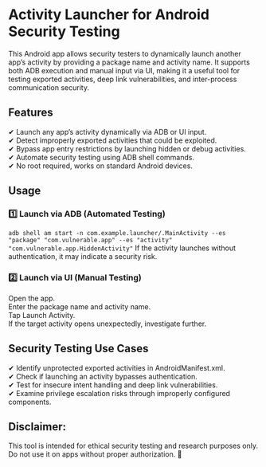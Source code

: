 # Activity Launcher for Android Security Testing
This Android app allows security testers to dynamically launch another app’s activity by providing a package name and activity name. It supports both ADB execution and manual input via UI, making it a useful tool for testing exported activities, deep link vulnerabilities, and inter-process communication security.

## Features
✔ Launch any app’s activity dynamically via ADB or UI input.<br/>
✔ Detect improperly exported activities that could be exploited.<br/>
✔ Bypass app entry restrictions by launching hidden or debug activities.<br/>
✔ Automate security testing using ADB shell commands.<br/>
✔ No root required, works on standard Android devices.<br/>

## Usage
### 1️⃣ Launch via ADB (Automated Testing)
`adb shell am start -n com.example.launcher/.MainActivity --es "package" "com.vulnerable.app" --es "activity" "com.vulnerable.app.HiddenActivity"`
If the activity launches without authentication, it may indicate a security risk.

### 2️⃣ Launch via UI (Manual Testing)
Open the app.<br/>
Enter the package name and activity name.<br/>
Tap Launch Activity.<br/>
If the target activity opens unexpectedly, investigate further.<br/>

## Security Testing Use Cases
✔ Identify unprotected exported activities in AndroidManifest.xml.<br/>
✔ Check if launching an activity bypasses authentication.<br/>
✔ Test for insecure intent handling and deep link vulnerabilities.<br/>
✔ Examine privilege escalation risks through improperly configured components.<br/>

## Disclaimer: 
This tool is intended for ethical security testing and research purposes only. Do not use it on apps without proper authorization. 🚀<br/>
